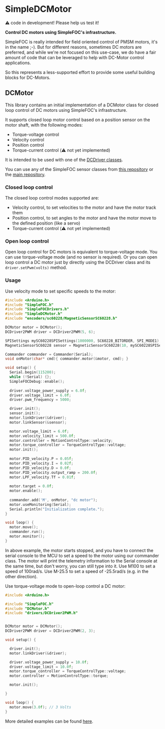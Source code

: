 # SimpleDCMotor


:warning: code in development! Please help us test it!


**Control DC motors using SimpleFOC's infrastructure.**

SimpleFOC is really intended for field oriented control of PMSM motors, it's in the name ;-). But for different reasons, sometimes DC motors are preferred, and while we're not focused on this use-case, we do have a fair amount of code that can be leveraged to help with DC-Motor control applications.

So this represents a less-supported effort to provide some useful building blocks for DC-Motors.

## DCMotor

This library contains an initial implementation of a DCMotor class for closed loop control of DC motors using SimpleFOC's infrastructure.

It supports closed loop motor control based on a position sensor on the motor shaft, with the following modes:

- Torque-voltage control
- Velocity control
- Position control
- Torque-current control (:warning: not yet implemented)

It is intended to be used with one of the [DCDriver classes](../../drivers/dc/).

You can use any of the SimpleFOC sensor classes from [this repository](../../encoders/) or the [main repository](https://github.com/simplefoc/Arduino-FOC/tree/master/src/sensors).

### Closed loop control

The closed loop control modes supported are:

- Velocity control, to set velocities to the motor and have the motor track them
- Position control, to set angles to the motor and have the motor move to the defined position (like a servo)
- Torque-current control (:warning: not yet implemented)


### Open loop control

Open loop control for DC motors is equivalent to torque-voltage mode. You can use torque-voltage mode (and no sensor is required). Or you can open loop control a DC motor just by directly using the DCDriver class and its `driver.setPwm(volts)` method.

### Usage

Use velocity mode to set specific speeds to the motor:

```c++
#include <Arduino.h>
#include "SimpleFOC.h"
#include "SimpleFOCDrivers.h"
#include "SimpleDCMotor.h"
#include "encoders/sc60228/MagneticSensorSC60228.h"

DCMotor motor = DCMotor();
DCDriver2PWM driver = DCDriver2PWM(5, 6);

SPISettings mySC60228SPISettings(1000000, SC60228_BITORDER, SPI_MODE1);
MagneticSensorSC60228 sensor = MagneticSensorSC60228(10, mySC60228SPISettings);

Commander commander = Commander(Serial);
void onMotor(char* cmd){ commander.motor(&motor, cmd); }

void setup() {
  Serial.begin(115200);
  while (!Serial) {};
  SimpleFOCDebug::enable();
  
  driver.voltage_power_supply = 6.0f;
  driver.voltage_limit = 6.0f;
  driver.pwm_frequency = 5000;

  driver.init();
  sensor.init();
  motor.linkDriver(&driver);
  motor.linkSensor(&sensor);

  motor.voltage_limit = 6.0f;
  motor.velocity_limit = 500.0f;
  motor.controller = MotionControlType::velocity;
  motor.torque_controller = TorqueControlType::voltage;
  motor.init();
  
  motor.PID_velocity.P = 0.05f;
  motor.PID_velocity.I = 0.02f;
  motor.PID_velocity.D = 0.0f;
  motor.PID_velocity.output_ramp = 200.0f;
  motor.LPF_velocity.Tf = 0.01f;
  
  motor.target = 0.0f;
  motor.enable();
  
  commander.add('M', onMotor, "dc motor");
  motor.useMonitoring(Serial);
  Serial.println("Initialization complete.");
}

void loop() {
  motor.move();
  commander.run();
  motor.monitor();
}
```

In above example, the motor starts stopped, and you have to connect the serial console to the MCU to set a speed to the motor using our commander class. The motor will print the telemetry information to the Serial console at the same time, but don't worry, you can still type into it. Use M100 to set a speed of 100rad/s. Use M-25.5 to set a speed of -25.5rad/s (e.g. in the other direction).



Use torque-voltage mode to open-loop control a DC motor:

```c++
#include <Arduino.h>

#include "SimpleFOC.h"
#include "DCMotor.h"
#include "drivers/DCDriver2PWM.h"


DCMotor motor = DCMotor();
DCDriver2PWM driver = DCDriver2PWM(2, 3);

void setup() {

  driver.init();
  motor.linkDriver(&driver);

  driver.voltage_power_supply = 10.0f;
  driver.voltage_limit = 10.0f;
  motor.torque_controller = TorqueControlType::voltage;
  motor.controller = MotionControlType::torque;

  motor.init();

}

void loop() {
  motor.move(3.0f); // 3 Volts
}
```

More detailed examples can be found [here](examples/).
